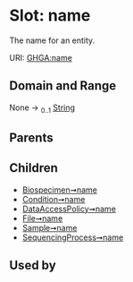 
# Slot: name


The name for an entity.

URI: [GHGA:name](https://w3id.org/GHGA/name)


## Domain and Range

None &#8594;  <sub>0..1</sub> [String](types/String.md)

## Parents


## Children

 *  [Biospecimen➞name](Biospecimen_name.md)
 *  [Condition➞name](Condition_name.md)
 *  [DataAccessPolicy➞name](DataAccessPolicy_name.md)
 *  [File➞name](File_name.md)
 *  [Sample➞name](Sample_name.md)
 *  [SequencingProcess➞name](SequencingProcess_name.md)

## Used by

